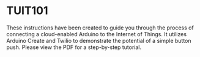 # TUIT101
These instructions have been created to guide you through the process of connecting a cloud-enabled Arduino to the Internet of Things. It utilizes Arduino Create and Twilio to demonstrate the potential of a simple button push.
Please view the PDF for a step-by-step tutorial.
